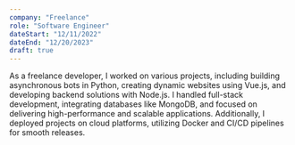 ```yaml
---
company: "Freelance"
role: "Software Engineer"
dateStart: "12/11/2022"
dateEnd: "12/20/2023"
draft: true
---
```


As a freelance developer, I worked on various projects, including building asynchronous bots in Python, creating dynamic websites using Vue.js, and developing backend solutions with Node.js. I handled full-stack development, integrating databases like MongoDB, and focused on delivering high-performance and scalable applications. Additionally, I deployed projects on cloud platforms, utilizing Docker and CI/CD pipelines for smooth releases.